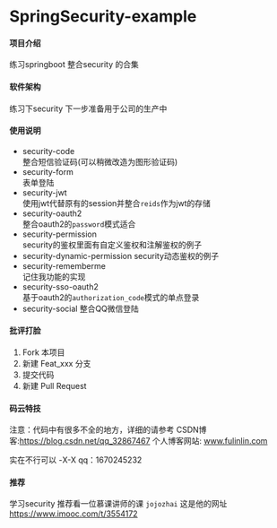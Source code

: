 # SpringSecurity-example

#### 项目介绍
练习springboot 整合security 的合集

#### 软件架构
练习下security 下一步准备用于公司的生产中

#### 使用说明

-  security-code              
    整合短信验证码(可以稍微改造为图形验证码)
-  security-form              
    表单登陆
-  security-jwt          
    使用jwt代替原有的session并整合`reids`作为jwt的存储
-  security-oauth2  
    整合oauth2的`password`模式适合
-  security-permission  
    security的鉴权里面有自定义鉴权和注解鉴权的例子
-  security-dynamic-permission 
    security动态鉴权的例子
-  security-rememberme  
    记住我功能的实现
-  security-sso-oauth2  
    基于oauth2的`authorization_code`模式的单点登录
-  security-social
    整合QQ微信登陆
    
    
        



#### 批评打脸

1. Fork 本项目
2. 新建 Feat_xxx 分支
3. 提交代码
4. 新建 Pull Request

#### 码云特技

注意：代码中有很多不全的地方，详细的请参考
CSDN博客:https://blog.csdn.net/qq_32867467
个人博客网站: www.fulinlin.com

实在不行可以 -X-X  qq：1670245232

#### 推荐
学习security 推荐看一位慕课讲师的课 `jojozhai`
这是他的网址  https://www.imooc.com/t/3554172
